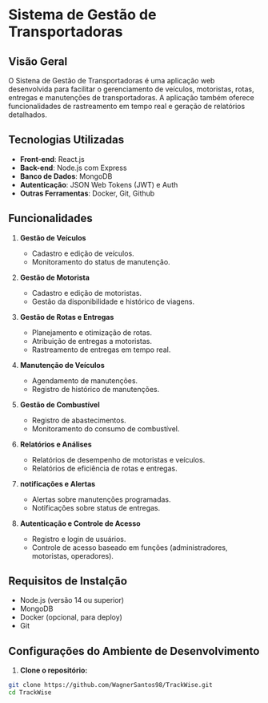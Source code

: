 # Sistema de Gestão de Transportadoras

## Visão Geral

O Sistena de Gestão de Transportadoras é uma aplicação web desenvolvida para facilitar o gerenciamento de veículos, motoristas, rotas, entregas e manutenções de transportadoras. A aplicação também oferece funcionalidades de rastreamento em tempo real e geração de relatórios detalhados.

## Tecnologias Utilizadas

- **Front-end**: React.js
- **Back-end**: Node.js com Express
- **Banco de Dados**: MongoDB
- **Autenticação**: JSON Web Tokens (JWT) e Auth
- **Outras Ferramentas**:  Docker, Git, Github

## Funcionalidades

1. **Gestão de Veículos**
    - Cadastro e edição de veículos.
    - Monitoramento do status de manutenção.

2. **Gestão de Motorista**
    - Cadastro e edição de motoristas.
    - Gestão da disponibilidade e histórico de viagens.

3. **Gestão de Rotas e Entregas**
    - Planejamento e otimização de rotas.
    - Atribuição de entregas a motoristas.
    - Rastreamento de entregas em tempo real.

4. **Manutenção de Veículos**
    - Agendamento de manutenções.
    - Registro de histórico de manutenções.

5. **Gestão de Combustível**
    - Registro de abastecimentos.
    - Monitoramento do consumo de combustível.

6. **Relatórios e Análises**
    - Relatórios de desempenho de motoristas e veículos.
    - Relatórios de eficiência de rotas e entregas.

7. **notificações e Alertas**
    - Alertas sobre manutenções programadas.
    - Notificações sobre status de entregas.

8. **Autenticação e Controle de Acesso**
    - Registro e login de usuários.
    - Controle de acesso baseado em funções (administradores, motoristas, operadores).

## Requisitos de Instalção

- Node.js (versão 14 ou superior)
- MongoDB
- Docker (opcional, para deploy)
- Git 

## Configurações do Ambiente de Desenvolvimento

1. **Clone o repositório:**
```bash
git clone https://github.com/WagnerSantos98/TrackWise.git
cd TrackWise
